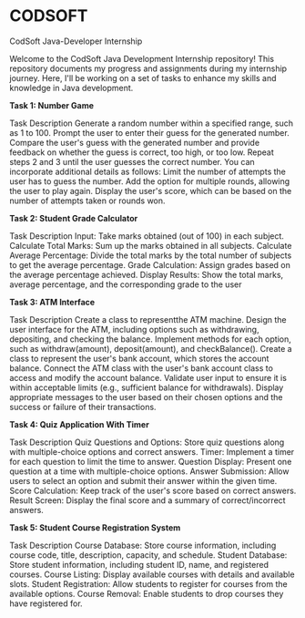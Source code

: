 # CODSOFT

CodSoft Java-Developer Internship

Welcome to the CodSoft Java Development Internship repository! This repository documents my progress and assignments during my internship journey. Here, I'll be working on a set of tasks to enhance my skills and knowledge in Java development.

**Task 1: Number Game**

Task Description
Generate a random number within a specified range, such as 1 to 100.
Prompt the user to enter their guess for the generated number.
Compare the user's guess with the generated number and provide feedback on whether the guess is correct, too high, or too low.
Repeat steps 2 and 3 until the user guesses the correct number. You can incorporate additional details as follows:
Limit the number of attempts the user has to guess the number.
Add the option for multiple rounds, allowing the user to play again.
Display the user's score, which can be based on the number of attempts taken or rounds won.

**Task 2: Student Grade Calculator**

Task Description
Input: Take marks obtained (out of 100) in each subject. Calculate Total Marks: Sum up the marks obtained in all subjects. Calculate Average Percentage: Divide the total marks by the total number of subjects to get the average percentage. Grade Calculation: Assign grades based on the average percentage achieved. Display Results: Show the total marks, average percentage, and the corresponding grade to the user

**Task 3: ATM Interface**

Task Description
Create a class to representthe ATM machine.
Design the user interface for the ATM, including options such as withdrawing, depositing, and checking the balance.
Implement methods for each option, such as withdraw(amount), deposit(amount), and checkBalance().
Create a class to represent the user's bank account, which stores the account balance.
Connect the ATM class with the user's bank account class to access and modify the account balance.
Validate user input to ensure it is within acceptable limits (e.g., sufficient balance for withdrawals).
Display appropriate messages to the user based on their chosen options and the success or failure of their transactions.

**Task 4: Quiz Application With Timer**

Task Description
Quiz Questions and Options: Store quiz questions along with multiple-choice options and correct answers.
Timer: Implement a timer for each question to limit the time to answer.
Question Display: Present one question at a time with multiple-choice options.
Answer Submission: Allow users to select an option and submit their answer within the given time.
Score Calculation: Keep track of the user's score based on correct answers. Result Screen: Display the final score and a summary of correct/incorrect answers.

**Task 5: Student Course Registration System**

Task Description
Course Database: Store course information, including course code, title, description, capacity, and schedule. Student Database: Store student information, including student ID, name, and registered courses. Course Listing: Display available courses with details and available slots. Student Registration: Allow students to register for courses from the available options. Course Removal: Enable students to drop courses they have registered for.
